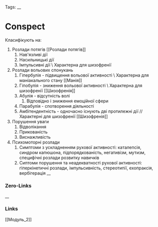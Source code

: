 Tags: 
__
# Conspect
Класифікують на:
1. Розлади потягів [[Розлади потягів]]
	1. Нав'язливі дії
	2. Насильницькі дії
	3. Імпульсивні дії  \\ Характерна для шизофренії
2. Розлади вольових спонукань
	1. Гіпербулія - підвищення вольової активності \\ Характерна для маніакального стану [[Манія]]
	2. Гіпобулія - зниження вольової активності \\ Характерна для шизофренії [[Шизофренія]]
	3. Абулія - відсутність волі
		1. Відповідно і зниження емоційної сфери
	4. Парабулія - спотворення діяльності
	5. Амбітендентність - одночасно існують дві протилежні дії // Характерні для шизофренії [[Шизофренія]]
3. Порушення уваги
	1. Відволікання
	2. Прикованість
	3. Виснажливість
4. Психомоторні розлади
	1. Симптоми з ускладненням рухової активності: каталепсія, синдром капюшона, підпорядкованість, негативізм, мутизм, специфічні розлади розвитку навичків
	2. Сиптоми порушення та неадекватності рухової активності: гіперкінетичні розлади, імпульсивність, стереотипії, ехопраксія, вербігерація
__
### Zero-Links

__
### Links
[[Модуль_2]]